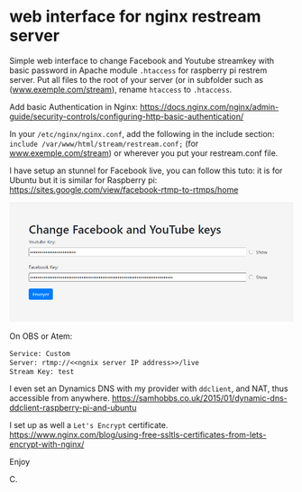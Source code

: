# web interface for nginx restream server

Simple web interface to change Facebook and Youtube streamkey with basic password in Apache module ```.htaccess``` for raspberry pi restrem server.
Put all files to the root of your server (or in subfolder such as (www.exemple.com/stream), rename ```htaccess``` to ```.htaccess```.

Add basic Authentication in Nginx: https://docs.nginx.com/nginx/admin-guide/security-controls/configuring-http-basic-authentication/

In your ```/etc/nginx/nginx.conf```, add the following in the include section: ```include /var/www/html/stream/restream.conf;``` (for www.exemple.com/stream) or wherever you put your restream.conf file.

I have setup an stunnel for Facebook live, you can follow this tuto: it is for Ubuntu but it is similar for Raspberry pi:
https://sites.google.com/view/facebook-rtmp-to-rtmps/home

![web interface](https://github.com/cramaboule/web_interface_nginx_restream/blob/main/web-interface.PNG "Web Interface")

On OBS or Atem:
```
Service: Custom
Server: rtmp://<<ngnix server IP address>>/live
Stream Key: test
```
I even set an Dynamics DNS with my provider with `ddclient`, and NAT, thus accessible from anywhere.
https://samhobbs.co.uk/2015/01/dynamic-dns-ddclient-raspberry-pi-and-ubuntu

I set up as well a `Let's Encrypt` certificate.
https://www.nginx.com/blog/using-free-ssltls-certificates-from-lets-encrypt-with-nginx/

Enjoy

C.
